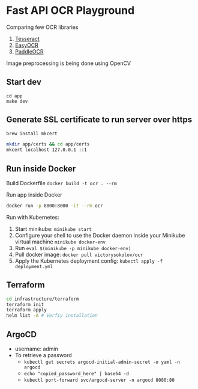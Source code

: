 # Fast API OCR Playground

Comparing few OCR libraries

1. [Tesseract](https://github.com/sirfz/tesserocr)
2. [EasyOCR](https://github.com/JaidedAI/EasyOCR)
3. [PaddleOCR](https://github.com/PaddlePaddle/PaddleOCR)

Image preprocessing is being done using OpenCV

## Start dev

```shell
cd app
make dev
```

## Generate SSL certificate to run server over https

```bash
brew install mkcert

mkdir app/certs && cd app/certs
mkcert localhost 127.0.0.1 ::1
```

## Run inside Docker

Build Dockerfile `docker build -t ocr . --rm`

Run app inside Docker

```bash
docker run -p 8000:8000 -it --rm ocr
```

Run with Kubernetes:

1. Start minikube: `minikube start`
2. Configure your shell to use the Docker daemon inside your Minikube virtual machine `minikube docker-env`
3. Run `eval $(minikube -p minikube docker-env)`
4. Pull docker image: `docker pull victorysokolov/ocr`
5. Apply the Kubernetes deployment config: `kubectl apply -f deployment.yml`

## Terraform

```bash
cd infrastructure/terraform
terraform init
terraform apply
helm list -A # Verfiy installation
```

## ArgoCD

- username: admin
- To retrieve a password
  - `kubectl get secrets argocd-initial-admin-secret -o yaml -n argocd`
  - `echo "copied_password_here" | base64 -d`
  - `kubectl port-forward svc/argocd-server -n argocd 8080:80`
